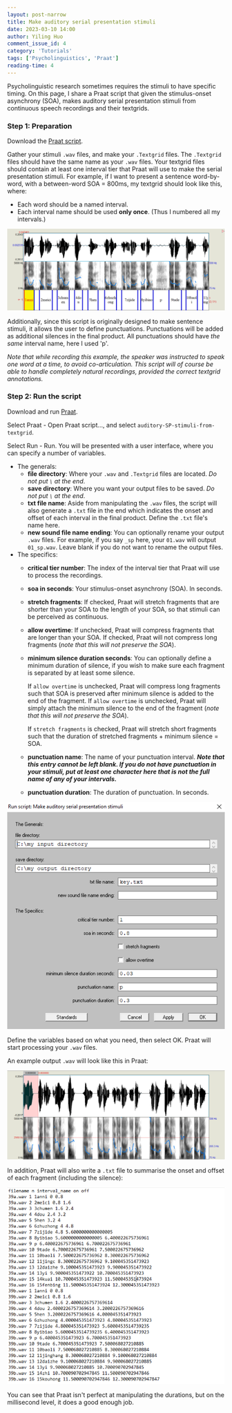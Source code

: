 ```yaml
---
layout: post-narrow
title: Make auditory serial presentation stimuli
date: 2023-03-10 14:00
author: Yiling Huo
comment_issue_id: 4
category: 'Tutorials'
tags: ['Psycholinguistics', 'Praat']
reading-time: 4
---
```


Psycholinguistic research sometimes requires the stimuli to have specific timing. On this page, I share a Praat script that given the stimulus-onset asynchrony (SOA), makes auditory serial presentation stimuli from continuous speech recordings and their textgrids. 

<!--excerpt-->

### Step 1: Preparation

Download the <a href="/files/resources/praat/auditory-SP-stimuli-from-textgrid" download>Praat script</a>.

Gather your stimuli `.wav` files, and make your `.Textgrid` files. The `.Textgrid` files should have the same name as your `.wav` files. Your textgrid files should contain at least one interval tier that Praat will use to make the serial presentation stimuli. For example, if I want to present a sentence word-by-word, with a between-word SOA = 800ms, my textgrid should look like this, where:

- Each word should be a named interval.
- Each interval name should be used **only once**. (Thus I numbered all my intervals.)

![praat1](/images/tutorials/auditory_sp/praat1.png)

Additionally, since this script is originally designed to make sentence stimuli, it allows the user to define punctuations. Punctuations will be added as additional silences in the final product. All punctuations should have *the same* interval name, here I used 'p'. 

*Note that while recording this example, the speaker was instructed to speak one word at a time, to avoid co-articulation. This script will of course be able to handle completely natural recordings, provided the correct textgrid annotations.*

### Step 2: Run the script

Download and run [Praat](https://www.fon.hum.uva.nl/praat/).

Select Praat - Open Praat script..., and select `auditory-SP-stimuli-from-textgrid`. 

Select Run - Run. You will be presented with a user interface, where you can specify a number of variables. 

- The generals:
    - **file directory**: Where your `.wav` and `.Textgrid` files are located. *Do not put `\` at the end*.
    - **save directory**: Where you want your output files to be saved. *Do not put `\` at the end*.
    - **txt file name**: Aside from manipulating the `.wav` files, the script will also generate a `.txt` file in the end which indicates the onset and offset of each interval in the final product. Define the `.txt` file's name here. 
    - **new sound file name ending**: You can optionally rename your output `.wav` files. For example, if you say `_sp` here, your `01.wav` will output `01_sp.wav`. Leave blank if you do not want to rename the output files. 
- The specifics:
    - **critical tier number**: The index of the interval tier that Praat will use to process the recordings. 
    - **soa in seconds**: Your stimulus-onset asynchrony (SOA). In seconds. 
    - **stretch fragments**: If checked, Praat will stretch fragments that are shorter than your SOA to the length of your SOA, so that stimuli can be perceived as continuous. 
    - **allow overtime**: If unchecked, Praat will compress fragments that are longer than your SOA. If checked, Praat will not compress long fragments (*note that this will not preserve the SOA*).
    - **minimum silence duration seconds**: You can optionally define a minimum duration of silence, if you wish to make sure each fragment is separated by at least some silence. 
    
        If `allow overtime` is unchecked, Praat will compress long fragments such that SOA is preserved after minimum silence is added to the end of the fragment. If `allow overtime` is unchecked, Praat will simply attach the minimum silence to the end of the fragment (*note that this will not preserve the SOA*).

        If `stretch fragments` is checked, Praat will stretch short fragments such that the duration of stretched fragments + minimum silence = SOA. 
    - **punctuation name**: The name of your punctuation interval. ***Note that this entry cannot be left blank. If you do not have punctuation in your stimuli, put at least one character here that is not the full name of any of your intervals.***
    - **punctuation duration**: The duration of punctuation. In seconds.


![praatui](/images/tutorials/auditory_sp/praatui.png)

Define the variables based on what you need, then select OK. Praat will start processing your `.wav` files. 

An example output `.wav` will look like this in Praat: 

![praat2](/images/tutorials/auditory_sp/praat2.png)

In addition, Praat will also write a `.txt` file to summarise the onset and offset of each fragment (including the silence): 

![txt](/images/tutorials/auditory_sp/txt.png)

You can see that Praat isn't perfect at manipulating the durations, but on the millisecond level, it does a good enough job. 

